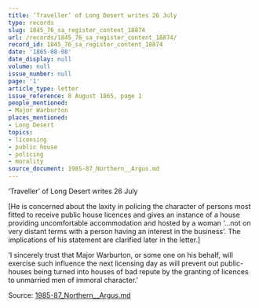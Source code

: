```yaml
---
title: ‘Traveller’ of Long Desert writes 26 July
type: records
slug: 1845_76_sa_register_content_18874
url: /records/1845_76_sa_register_content_18874/
record_id: 1845_76_sa_register_content_18874
date: '1865-08-08'
date_display: null
volume: null
issue_number: null
page: '1'
article_type: letter
issue_reference: 8 August 1865, page 1
people_mentioned:
- Major Warburton
places_mentioned:
- Long Desert
topics:
- licensing
- public house
- policing
- morality
source_document: 1985-87_Northern__Argus.md
---
```


‘Traveller’ of Long Desert writes 26 July

[He is concerned about the laxity in policing the character of persons most fitted to receive public house licences and gives an instance of a house providing uncomfortable accommodation and hosted by a woman ‘…not on very distant terms with a person having an interest in the business’.  The implications of his statement are clarified later in the letter.]

‘I sincerely trust that Major Warburton, or some one on his behalf, will exercise such influence  the next licensing day as will prevent out public-houses being turned into houses of bad repute by the granting of licences to unmarried men of immoral character.’


Source: [1985-87_Northern__Argus.md](/downloads/markdown/1985-87_Northern__Argus.md)
